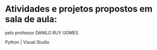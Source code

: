 # Atividades e projetos propostos em sala de aula:

pelo professor DANILO RUY GOMES

Python | Visual Studio
